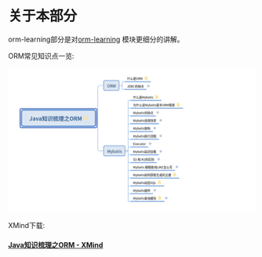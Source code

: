 # 关于本部分

orm-learning部分是对[orm-learning](https://github.com/guang19/framework-learning/blob/dev/orm-learning/ORM.md)
模块更细分的讲解。

ORM常见知识点一览:

![Java知识梳理之ORM截图](../../img/Java知识梳理之ORM截图.png)

XMind下载:

#### [Java知识梳理之ORM - XMind](https://github.com/guang19/framework-learning/blob/dev/xmind_file/Java知识梳理之ORM.xmind)